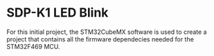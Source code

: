 # SDP-K1 LED Blink

For this initial project, the STM32CubeMX software is used to create a project that contains all the firmware dependecies needed for the STM32F469 MCU.
